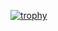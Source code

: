 [![trophy](https://github-profile-trophy.vercel.app/?username=Zhangyong-Tang&theme=onedark)](https://github.com/ryo-ma/github-profile-trophy)
